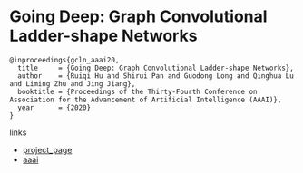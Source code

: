 # Going Deep: Graph Convolutional Ladder-shape Networks

```
@inproceedings{gcln_aaai20,
  title     = {Going Deep: Graph Convolutional Ladder-shape Networks},
  author    = {Ruiqi Hu and Shirui Pan and Guodong Long and Qinghua Lu and Liming Zhu and Jing Jiang},
  booktitle = {Proceedings of the Thirty-Fourth Conference on Association for the Advancement of Artificial Intelligence (AAAI)},
  year      = {2020}
}
```

links
- [project_page](https://shiruipan.github.io/publication/aaai-2020-hu/)
- [aaai](https://aaai.org/Papers/AAAI/2020GB/AAAI-HuR.3076.pdf)
